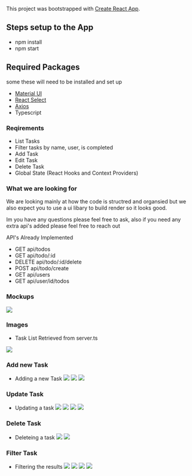 This project was bootstrapped with [Create React App](https://github.com/facebook/create-react-app).


## Steps setup to the App 
- npm install
- npm start 

## Required Packages 
some these will need to be installed and set up 
- [Material UI](https://material-ui.com/)
- [React Select](https://react-select.com/home)
- [Axios](https://github.com/axios/axios)
- Typescript

### Reqirements
- List Tasks
- Filter tasks by name, user, is completed
- Add Task
- Edit Task
- Delete Task
- Global State (React Hooks and Context Providers)

### What we are looking for
We are looking mainly at how the code is structred and organsied but we also expect you to use a ui libary to build render so it looks good.

Im you have any questions please feel free to ask, also if you need any extra api's added please feel free to reach out 

API's Already Implemented
- GET api/todos
- GET api/todo/:id
- DELETE api/todo/:id/delete
- POST api/todo/create
- GET api/users
- GET api/user/id/todos
### Mockups 
![](./documentation/mockups.png)

### Images
- Task List Retrieved from server.ts 

![](./documentation/TaskList.PNG)
### Add new Task
- Adding a new Task
![](./documentation/NewTask.PNG)
![](./documentation/AddNewTask.PNG)
![](./documentation/NewTaskAdded.PNG)
### Update Task
- Updating a task
![](./documentation/UpdateTask.PNG)
![](./documentation/UpdatingTask.PNG)
![](./documentation/FinishedUpdatingTask.PNG)
![](./documentation/ToggleCompleted.PNG)
### Delete Task
- Deleteing a task
![](./documentation/DeleteConfirmation.PNG)
![](./documentation/TaskDeleted.PNG)
### Filter Task
- Filtering the results
![](./documentation/FilterTask.PNG)
![](./documentation/FilterCompleted.PNG)
![](./documentation/FilteringMultipleCritera.PNG)
![](./documentation/MultipleCriteriaResults.PNG)